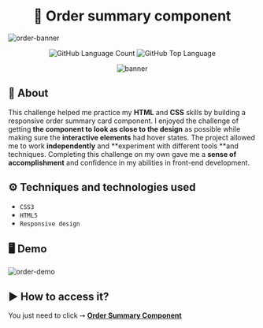 <h1 align="center"> 🎵  Order summary component </h1>

![order-banner](https://github.com/salvedojuliao/page_order-summary/assets/44206400/9634c282-e5b6-473e-8c63-af36945ff17d)

<p align="center">
<img alt="GitHub Language Count" src="https://img.shields.io/github/languages/count/salvedojuliao/page_order-summary" />
<img alt="GitHub Top Language" src="https://img.shields.io/github/languages/top/salvedojuliao/page_order-summary" />
</p>

<p align="center">
 <img alt="banner" align="center" src="http://img.shields.io/static/v1?label=STATUS&message=%20FINISHED&color=GREEN&style=for-the-badge" />
</p>

## 📌 About 
This challenge helped me practice my **HTML** and **CSS** skills by building a responsive order summary card component. 
I enjoyed the challenge of getting **the component to look as close to the design** as possible while making sure the **interactive elements** had hover states. 
The project allowed me to work **independently** and **experiment with different tools **and techniques. Completing this challenge on my own gave me a **sense of accomplishment** and confidence in 
my abilities in front-end development.

## ⚙️ Techniques and technologies used
- ``CSS3``
- ``HTML5``
- ``Responsive design``

## 🖥️ Demo  
![order-demo](https://github.com/salvedojuliao/page_order-summary/assets/44206400/81646121-dd37-4cca-9394-ba21938bf709)

## ▶️ How to access it?
You just need to click ➙ <b><a href="https://salvedojuliao.github.io/page_order-summary/">Order Summary Component </a></b>
